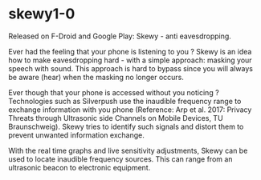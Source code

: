 # skewy1-0

Released on F-Droid and Google Play: Skewy - anti eavesdropping.

Ever had the feeling that your phone is listening to you ?
Skewy is an idea how to make eavesdropping hard - with a simple approach: masking your speech with sound. This approach is hard to bypass since you will always be aware (hear) when the masking no longer occurs.

Ever though that your phone is accessed without you noticing ?
Technologies such as Silverpush use the inaudible frequency range to exchange information with you phone (Reference: Arp et al. 2017: Privacy Threats through Ultrasonic side Channels on Mobile Devices, TU Braunschweig). Skewy tries to identify such signals and distort them to prevent unwanted information exchange.

With the real time graphs and live sensitivity adjustments, Skewy can be used to locate inaudible frequency sources. This can range from an ultrasonic beacon to electronic equipment.
